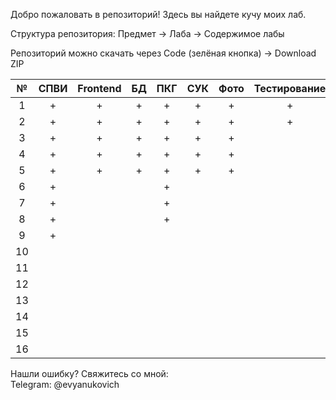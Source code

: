 Добро пожаловать в репозиторий! Здесь вы найдете кучу моих лаб.

Структура репозитория:
Предмет -> Лаба -> Содержимое лабы

Репозиторий можно скачать через Сode (зелёная кнопка) -> Download ZIP

| № | СПВИ | Frontend | БД | ПКГ | СУК | Фото | Тестирование | 3D | БЖЧ |
|:---:|:---:|:---:|:---:|:---:|:---:|:---:|:---:|:---:|:---:|
|1|+|+|+|+|+|+|+|+|+|
|2|+|+|+|+|+|+|+|+|+|
|3|+|+|+|+|+|+||+||
|4|+|+|+|+|+|+||||
|5|+|+|+|+|+|+||||
|6|+|||+||||||
|7|+|||+||||||
|8|+|||+||||||
|9|+|||||||||
|10||||||||||
|11||||||||||
|12||||||||||
|13||||||||||
|14||||||||||
|15||||||||||
|16||||||||||

Нашли ошибку? Свяжитесь со мной: <br/>
Telegram: @evyanukovich <br/>
